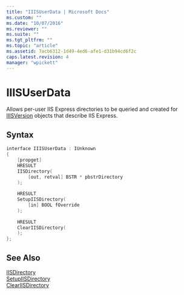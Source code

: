 ```yaml
---
title: "IIISUserData | Microsoft Docs"
ms.custom: ""
ms.date: "10/07/2016"
ms.reviewer: ""
ms.suite: ""
ms.tgt_pltfrm: ""
ms.topic: "article"
ms.assetid: 7acb6312-1d49-4ed6-afe1-d31b94cd6f2c
caps.latest.revision: 4
manager: "wpickett"
---
```

# IIISUserData
Allows per-user IIS Express directories to be queried and created for [IIISVersion](../../extenions\express-api-ref/iiisversion.md) objects that describe IIS Express.  
  
## Syntax  
  
```cpp  
interface IIISUserData : IUnknown  
{  
    [propget]  
    HRESULT  
    IISDirectory(  
        [out, retval] BSTR * pbstrDirectory  
    );  
  
    HRESULT  
    SetupIISDirectory(  
        [in] BOOL fOverride  
    );  
  
    HRESULT  
    ClearIISDirectory(  
    );  
};  
```  
  
## See Also  
 [IISDirectory](../../extenions\express-api-ref/iisdirectory.md)   
 [SetupIISDirectory](../../extenions\express-api-ref/setupiisdirectory.md)   
 [ClearIISDirectory](../../extenions\express-api-ref/cleariisdirectory.md)